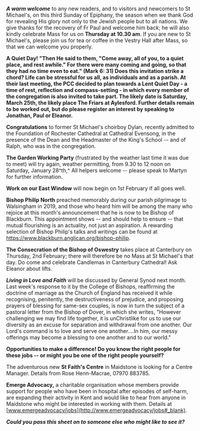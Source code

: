 
***A warm welcome*** to any new readers, and to visitors and newcomers
to St Michael\'s, on this third Sunday of Epiphany, the season when we
thank God for revealing His glory not only to the Jewish people but to
all nations. We give thanks for the recovery of Fr Paul and welcome him
back; he will also kindly celebrate Mass for us on **Thursday at 10.30
am**. If you are new to St Michael\'s, please join us for tea or coffee
in the Vestry Hall after Mass, so that we can welcome you properly.

**A Quiet Day! "**Then He said to them, \"Come away, all of you, to a
quiet place, and rest awhile.\" For there were many coming and going, so
that they had no time even to eat.**" (Mark 6: 31) Does this invitation
strike a chord? Life can be stressful for us all, as individuals and as
a parish. At their last meeting, the PCC decided to plan towards a Lent
Quiet Day - a time of rest, reflection and compass-setting - in which
every member of the congregation is also invited to take part. The
likely date is Saturday, March 25th, the likely place The Friars at
Aylesford. Further details remain to be worked out, but do please
register an interest by speaking to Jonathan, Paul or Eleanor.**

**Congratulations** to former St Michael\'s choirboy Dylan, recently
admitted to the Foundation of Rochester Cathedral at Cathedral Evensong,
in the presence of the Dean and the Headmaster of the King\'s School --
and of Ralph, who was in the congregation.

**The Garden Working Party** (frustrated by the weather last time it was
due to meet) will try again, weather permitting, from 9.30 to 12 noon on
Saturday, January 28^th,^ All helpers welcome -- please speak to Martyn
for further information.

**Work on our East Window** will now begin on 1st February if all goes
well.

**Bishop Philip North** preached memorably during our parish pilgrimage
to Walsingham in 2019, and those who heard him will be among the many
who rejoice at this month\'s announcement that he is now to be Bishop of
Blackburn. This appointment shows -- and should help to ensure -- that
mutual flourishing is an actuality, not just an aspiration. A rewarding
selection of Bishop Philip\'s talks and writings can be found at
<https://www.blackburn.anglican.org/bishop-philip>.

**The Consecration of the Bishop of Oswestry** takes place at Canterbury
on Thursday, 2nd February; there will therefore be no Mass at St
Michael\'s that day. Do come and celebrate Candlemas in Canterbury
Cathedral! Ask Eleanor about lifts.

***Living in Love and Faith*** will be discussed by General Synod next
month. Last week\'s response to it by the College of Bishops,
reaffirming the doctrine of marriage as the Church of England has
received it while recognising, penitently, the destructiveness of
prejudice, and proposing prayers of blessing for same-sex couples, is
now in turn the subject of a pastoral letter from the Bishop of Dover,
in which she writes, "However challenging we may find life together, it
is unChristlike for us to use our diversity as an excuse for separation
and withdrawal from one another. Our Lord's command is to love and serve
one another....In him, our messy offerings may become a blessing to one
another and to our world."

**Opportunities to make a difference! Do you know the right people for
these jobs -- or might you be one of the right people yourself?**

The adventurous new **St Faith\'s Centre** in Maidstone is looking for a
Centre Manager. Details from Rose Henn-Macrae, 07970 883785.

**Emerge Advocacy,** a charitable organisation whose members provide
support for people who have been in hospital after episodes of
self-harm, are expanding their activity in Kent and would like to hear
from anyone in Maidstone who might be interested in working with them.
Details at
[www.emergeadvocacy/jobs](http://www.emergeadvocacy/jobs#_blank).

***Could you pass this sheet on to someone else who might like to see
it?***
